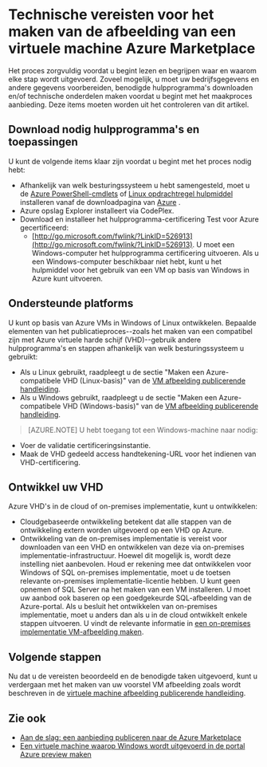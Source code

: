 <properties
   pageTitle="Technische vereisten voor het maken van de afbeelding van een virtuele machine Azure Marketplace | Microsoft Azure"
   description="Meer informatie over de vereisten voor het maken en implementeren van de afbeelding van een virtuele machine met de Azure Marketplace voor anderen kunt kopen."
   services="marketplace-publishing"
   documentationCenter=""
   authors="HannibalSII"
   manager="hascipio"
   editor=""/>

<tags
  ms.service="marketplace"
  ms.devlang="na"
  ms.topic="article"
  ms.tgt_pltfrm="Azure"
  ms.workload="na"
  ms.date="04/29/2016"
  ms.author="hascipio; v-divte"/>

# <a name="technical-prerequisites-for-creating-a-virtual-machine-image-for-the-azure-marketplace"></a>Technische vereisten voor het maken van de afbeelding van een virtuele machine Azure Marketplace
Het proces zorgvuldig voordat u begint lezen en begrijpen waar en waarom elke stap wordt uitgevoerd. Zoveel mogelijk, u moet uw bedrijfsgegevens en andere gegevens voorbereiden, benodigde hulpprogramma's downloaden en/of technische onderdelen maken voordat u begint met het maakproces aanbieding. Deze items moeten worden uit het controleren van dit artikel.  

## <a name="download-needed-tools--applications"></a>Download nodig hulpprogramma's en toepassingen
U kunt de volgende items klaar zijn voordat u begint met het proces nodig hebt:

- Afhankelijk van welk besturingssysteem u hebt samengesteld, moet u de [Azure PowerShell-cmdlets](https://www.microsoft.com/web/handlers/webpi.ashx/getinstaller/WindowsAzurePowershellGet.3f.3f.3fnew.appids) of [Linux opdrachtregel hulpmiddel](https://go.microsoft.com/fwlink/?LinkId=253472&clcid=0x409) installeren vanaf de downloadpagina van [Azure](https://azure.microsoft.com/downloads/) .
- Azure opslag Explorer installeert via CodePlex.
- Download en installeer het hulpprogramma-certificering Test voor Azure gecertificeerd:
  - [http://go.microsoft.com/fwlink/?LinkID=526913](http://go.microsoft.com/fwlink/?LinkID=526913). U moet een Windows-computer het hulpprogramma certificering uitvoeren. Als u een Windows-computer beschikbaar niet hebt, kunt u het hulpmiddel voor het gebruik van een VM op basis van Windows in Azure kunt uitvoeren.

## <a name="platforms-supported"></a>Ondersteunde platforms
U kunt op basis van Azure VMs in Windows of Linux ontwikkelen. Bepaalde elementen van het publicatieproces--zoals het maken van een compatibel zijn met Azure virtuele harde schijf (VHD)--gebruik andere hulpprogramma's en stappen afhankelijk van welk besturingssysteem u gebruikt:  

- Als u Linux gebruikt, raadpleegt u de sectie "Maken een Azure-compatibele VHD (Linux-basis)" van de [VM afbeelding publicerende handleiding](marketplace-publishing-vm-image-creation.md).
- Als u Windows gebruikt, raadpleegt u de sectie "Maken een Azure-compatibele VHD (Windows-basis)" van de [VM afbeelding publicerende handleiding](marketplace-publishing-vm-image-creation.md).

> [AZURE.NOTE] U hebt toegang tot een Windows-machine naar nodig:
- Voer de validatie certificeringsinstantie.
- Maak de VHD gedeeld access handtekening-URL voor het indienen van VHD-certificering.

## <a name="develop-your-vhd"></a>Ontwikkel uw VHD
Azure VHD's in de cloud of on-premises implementatie, kunt u ontwikkelen:

- Cloudgebaseerde ontwikkeling betekent dat alle stappen van de ontwikkeling extern worden uitgevoerd op een VHD op Azure.
- Ontwikkeling van de on-premises implementatie is vereist voor downloaden van een VHD en ontwikkelen van deze via on-premises implementatie-infrastructuur. Hoewel dit mogelijk is, wordt deze instelling niet aanbevolen. Houd er rekening mee dat ontwikkelen voor Windows of SQL on-premises implementatie, moet u de toetsen relevante on-premises implementatie-licentie hebben. U kunt geen opnemen of SQL Server na het maken van een VM installeren. U moet uw aanbod ook baseren op een goedgekeurde SQL-afbeelding van de Azure-portal. Als u besluit het ontwikkelen van on-premises implementatie, moet u anders dan als u in de cloud ontwikkelt enkele stappen uitvoeren. U vindt de relevante informatie in [een on-premises implementatie VM-afbeelding maken](marketplace-publishing-vm-image-creation-on-premise.md).

## <a name="next-steps"></a>Volgende stappen
Nu dat u de vereisten beoordeeld en de benodigde taken uitgevoerd, kunt u verdergaan met het maken van uw voorstel VM afbeelding zoals wordt beschreven in de [virtuele machine afbeelding publicerende handleiding](marketplace-publishing-vm-image-creation.md).

## <a name="see-also"></a>Zie ook
- [Aan de slag: een aanbieding publiceren naar de Azure Marketplace](marketplace-publishing-getting-started.md)
- [Een virtuele machine waarop Windows wordt uitgevoerd in de portal Azure preview maken](../virtual-machines/virtual-machines-windows-hero-tutorial.md)


[link-acct-creation]:marketplace-publishing-accounts-creation-registration.md
